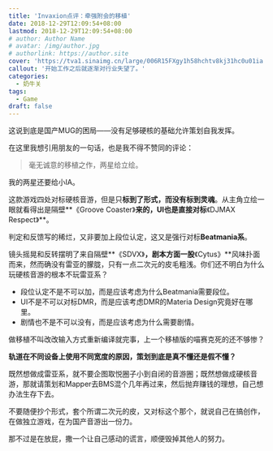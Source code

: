 ```yaml
---
title: 'Invaxion点评：牵强附会的移植'
date: 2018-12-29T12:09:54+08:00
lastmod: 2018-12-29T12:09:54+08:00
# author: Author Name
# avatar: /img/author.jpg
# authorlink: https://author.site
cover: 'https://tva1.sinaimg.cn/large/006R15FXgy1h58hchtv8kj31hc0u01ia.jpg'
callout: '开始工作之后就逐渐对行业失望了。'
categories:
  - 奶牛关
tags:
  - Game
draft: false
---
```


这说到底是国产MUG的困局——没有足够硬核的基础允许策划自我发挥。

<!--more-->

在这里我想引用朋友的一句话，也是我不得不赞同的评论：

> 毫无诚意的移植之作，两星给立绘。

我的两星还要给小IA。

这款游戏四处对标硬核音游，但是只**标到了形式，而没有标到灵魂**。从主角立绘一眼就看得出是隔壁**《Groove Coaster》**来的，UI也是直接对标**《DJMAX Respect》**。

判定和反馈写的稀烂，又非要加上段位认定，这又是强行对标**Beatmania系**。

镜头摇晃和反转摆明了来自隔壁**《SDVX》**，剧本方面一股**《Cytus》**风味扑面而来，然而确没有雷亚的朦胧，只有一点二次元的皮毛粗浅。你们还不明白为什么玩硬核音游的根本不玩雷亚系？

*   段位认定不是不可以加，而是应该考虑为什么Beatmania需要段位。
*   UI不是不可以对标DMR，而是应该考虑DMR的Materia Design究竟好在哪里。
*   剧情也不是不可以没有，而是应该考虑为什么需要剧情。

做移植不叫改改输入方式重新编译就完事，上一个移植版的喵赛克死的还不够惨？

**轨道在不同设备上使用不同宽度的原因，策划到底是真不懂还是假不懂？**

既然想做成雷亚系，就不要企图取悦圈子小到自闭的音游圈；既然想做成硬核音游，那就请策划和Mapper去BMS混个几年再过来，然后抛弃赚钱的理想，自己想办法生存下去。

不要随便抄个形式，套个所谓二次元的皮，又对标这个那个，就说自己在搞创作，在做独立游戏，在为国产音游出一份力。

那不过是在放屁，撒一个让自己感动的谎言，顺便毁掉其他人的努力。
